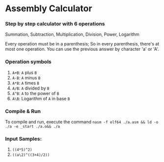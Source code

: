 # Assembly Calculator
### Step by step calculator with 6 operations

Summation, Subtraction, Multiplication, Division, Power, Logarithm

Every operation must be in a parenthesis; So in every parenthesis, there's at most one operation.
You can use the previous answer by character 'a' or 'A'.

### Operation symbols
1. `A+B`: `A` plus `B`
1. `A-B`: `A` minus `B`
1. `A*B`: `A` times `B`
1. `A/B`: `A` divided by `B`
1. `A^B`: `A` to the power of `B`
1. `A\B`: Logarithm of `A` in base `B`

### Compile & Run
To compile and run, execute the command `nasm -f elf64 ./a.asm && ld -o ./a -e _start ./a.o&& ./a`

### Input Samples:

1. `((4*5)^2)`
1. `((a\2)^((3+4)/2))`
